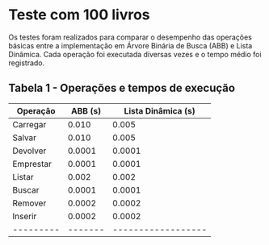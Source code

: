 # Teste com 100 livros

Os testes foram realizados para comparar o desempenho das operações básicas entre a implementação em Árvore Binária de Busca (ABB) e Lista Dinâmica. Cada operação foi executada diversas vezes e o tempo médio foi registrado.

## Tabela 1 - Operações e tempos de execução

| Operação  | ABB (s) | Lista Dinâmica (s) |
| --------- | ------- | ------------------ |
| Carregar  | 0.010   | 0.005              |
| Salvar    | 0.010   | 0.005              |
| Devolver  | 0.0001  | 0.0001             |
| Emprestar | 0.0001  | 0.0001             |
| Listar    | 0.002   | 0.002              |
| Buscar    | 0.0001  | 0.0001             |
| Remover   | 0.0002  | 0.0002             |
| Inserir   | 0.0002  | 0.0002             |
| --------- | ------- | ------------------ |